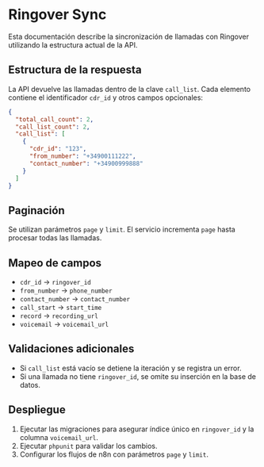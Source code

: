 # Ringover Sync

Esta documentación describe la sincronización de llamadas con Ringover utilizando la estructura actual de la API.

## Estructura de la respuesta

La API devuelve las llamadas dentro de la clave `call_list`. Cada elemento contiene el identificador `cdr_id` y otros campos opcionales:

```json
{
  "total_call_count": 2,
  "call_list_count": 2,
  "call_list": [
    {
      "cdr_id": "123",
      "from_number": "+34900111222",
      "contact_number": "+34900999888"
    }
  ]
}
```

## Paginación

Se utilizan parámetros `page` y `limit`. El servicio incrementa `page` hasta procesar todas las llamadas.

## Mapeo de campos

- `cdr_id` → `ringover_id`
- `from_number` → `phone_number`
- `contact_number` → `contact_number`
- `call_start` → `start_time`
- `record` → `recording_url`
- `voicemail` → `voicemail_url`

## Validaciones adicionales

- Si `call_list` está vacío se detiene la iteración y se registra un error.
- Si una llamada no tiene `ringover_id`, se omite su inserción en la base de datos.

## Despliegue

1. Ejecutar las migraciones para asegurar índice único en `ringover_id` y la columna `voicemail_url`.
2. Ejecutar `phpunit` para validar los cambios.
3. Configurar los flujos de n8n con parámetros `page` y `limit`.
